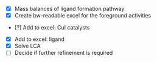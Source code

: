 - [x] Mass balances of ligand formation pathway
- [x] Create bw-readable excel for the foreground activities
- [?] Add to excel: CuI catalysts
- [x] Add to excel: ligand
- [x] Solve LCA
- [ ] Decide if further refinement is required